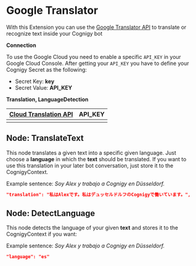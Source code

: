 # Google Translator

With this Extension you can use the [Google Translator API](https://console.cloud.google.com/) to translate or recognize text inside your Cognigy bot

**Connection**

To use the Google Cloud you need to enable a specific `API_KEY` in your Google Cloud Console. After getting your `API_KEY` you have to define your Cognigy Secret as the following: 

- Secret Key: **key**
- Secret Value: **API_KEY**

**Translation, LanguageDetection**

| [Cloud Translation API](https://console.cloud.google.com/apis/library/translate.googleapis.com) | API_KEY |
| ------------------------------------------------------------ | ------- |
|                                                              |         |

## Node: TranslateText

This node translates a given text into a specific given language. Just choose a **language** in which the **text** should be translated. If you want to use this translation in your later bot conversation, just store it to the CognigyContext.

Example sentence: *Soy Alex y trabajo a Cognigy en Düsseldorf.*

```json
"translation": "私はAlexです。私はデュッセルドルフのCognigyで働いています。",
```



## Node: DetectLanguage

This node detects the language of your given **text** and stores it to the CognigyContext if you want:

Example sentence: *Soy Alex y trabajo a Cognigy en Düsseldorf.*

```json
"language": "es"
```